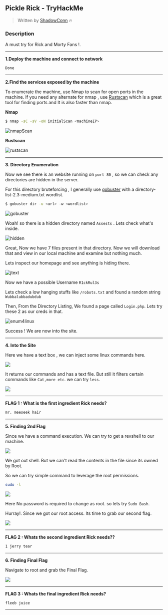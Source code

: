 ## Pickle Rick - TryHackMe

> Written by [ShadowConn](https://github.com/theshadowconn) :fire:

### Description

A must try for Rick and Morty Fans !.

***

**1.Deploy the machine and connect to network**

```
Done
```

***

**2.Find the services exposed by the machine**

To enumerate the machine, use Nmap to scan for open ports in the machine. If you need any alternate for nmap , use [Rustscan](https://github.com/RustScan/RustScan) which is a great tool for finding ports and It is also faster than nmap.

**Nmap**

```bash
$ nmap -sC -sV -oN initialScan <machineIP>
```

![nmapScan](F:\CTFS_Writeups\WriteUps\Pickle_rick_COMPLETED\Assets\picklerick_Images\image1.jpg)

**Rustscan**

![rustscan](F:\CTFS_Writeups\WriteUps\Pickle_rick_COMPLETED\Assets\picklerick_Images\image2.jpg)

***

**3. Directory Enumeration**

Now we see there is an website running on `port 80` , so we can check any directories are hidden in the server.

For this directory bruteforcing , I generally use [gobuster](https://github.com/OJ/gobuster) with a directory-list-2.3-medium.txt wordlist.

```bash
$ gobuster dir -u <url> -w <wordlist>
```

![gobuster](F:\CTFS_Writeups\WriteUps\Pickle_rick_COMPLETED\Assets\picklerick_Images\image3.jpg)

Woah! so there is a hidden directory named `Assests` . Lets check what's inside.

![hidden](F:\CTFS_Writeups\WriteUps\Pickle_rick_COMPLETED\Assets\picklerick_Images\image4.jpg)

Great, Now we have 7 files present in that directory. Now we will download that and view in our local machine and examine but nothing much.

Lets inspect our homepage and see anything is hiding there.

![jtext](F:\CTFS_Writeups\WriteUps\Pickle_rick_COMPLETED\Assets\picklerick_Images\image5.jpg)

Now we have a possible Username `R1ckRul3s`

Lets check a low hanging stuffs like `/robots.txt` and found a random string `Wubbalubbadubdub`

Then, From the Directory Listing, We found a page called `Login.php`. Lets try these 2 as our creds in that.

![enum4linux](F:\CTFS_Writeups\WriteUps\Pickle_rick_COMPLETED\Assets\picklerick_Images\image6.jpg)

 Success ! We are now into the site.

***

**4. Into the Site**

Here we have a text box , we can inject some linux commands here.

![](F:\CTFS_Writeups\WriteUps\Pickle_rick_COMPLETED\Assets\picklerick_Images\image11.jpg)

It returns our commands and has a text file. But still it filters certain commands like `Cat,more etc`. we can try `less`.

![](F:\CTFS_Writeups\WriteUps\Pickle_rick_COMPLETED\Assets\picklerick_Images\image12.jpg)

----

**FLAG 1 : What is the first ingredient Rick needs?**

```
mr. meeseek hair
```

***

**5. Finding 2nd Flag**

Since we have a command execution. We can try to get a revshell to our machine.

![](F:\CTFS_Writeups\WriteUps\Pickle_rick_COMPLETED\Assets\picklerick_Images\image7.jpg)

We got out shell. But we can't read the contents in the file since its owned by Root.

So we can try simple command to leverage the root permissions.

```bash
sudo -l
```

![](F:\CTFS_Writeups\WriteUps\Pickle_rick_COMPLETED\Assets\picklerick_Images\image8.jpg)

Here No password is required to change as root. so lets try `Sudo Bash`.

Hurray!. Since we got our root access. Its time to grab our second flag.

![](F:\CTFS_Writeups\WriteUps\Pickle_rick_COMPLETED\Assets\picklerick_Images\image9.jpg)



----

**FLAG 2 : Whats the second ingredient Rick needs??**

```
1 jerry tear
```

-----

**6. Finding Final Flag**

Navigate to root and grab the Final Flag.

![](F:\CTFS_Writeups\WriteUps\Pickle_rick_COMPLETED\Assets\picklerick_Images\image10.jpg)

---

**FLAG 3 : Whats the final ingredient Rick needs?**

```
fleeb juice
```

-----
